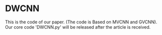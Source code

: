 # DWCNN
This is the code of our paper. 
(The code is Based on MVCNN and GVCNN).
Our core code 'DWCNN.py' will be released after the article is received.
